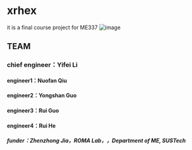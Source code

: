 # xrhex
it is a final course project for ME337
![image](https://github.com/LI-SUSTech/xrhex/blob/main/image/rhex.jpg)

## TEAM 
###  chief engineer：Yifei Li
#### engineer1：Nuofan Qiu
#### engineer2：Yongshan Guo
#### engineer3：Rui Guo
#### engineer4：Rui He

##### funder：Zhenzhong Jia，ROMA Lab，，Department of ME, SUSTech
 


